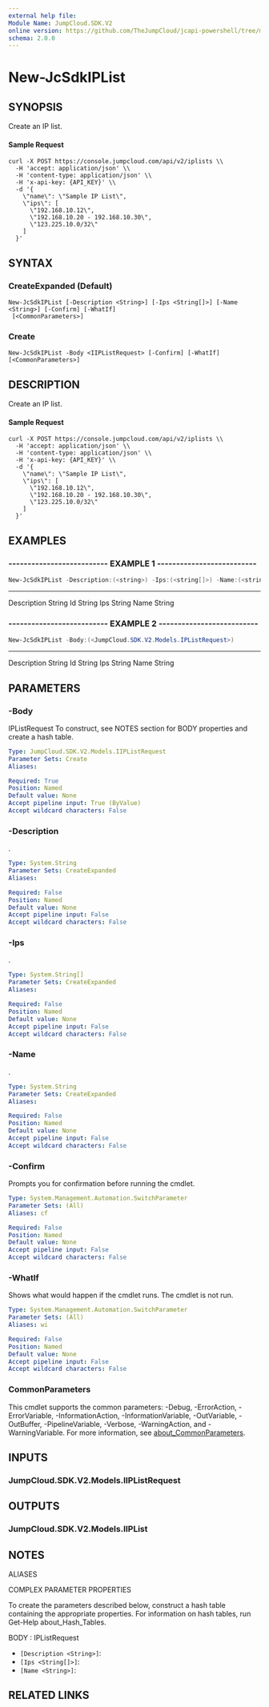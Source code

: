 ```yaml
---
external help file:
Module Name: JumpCloud.SDK.V2
online version: https://github.com/TheJumpCloud/jcapi-powershell/tree/master/SDKs/PowerShell/JumpCloud.SDK.V2/docs/exports/New-JcSdkIPList.md
schema: 2.0.0
---
```


# New-JcSdkIPList

## SYNOPSIS
Create an IP list.

#### Sample Request
```
curl -X POST https://console.jumpcloud.com/api/v2/iplists \\
  -H 'accept: application/json' \\
  -H 'content-type: application/json' \\
  -H 'x-api-key: {API_KEY}' \\
  -d '{
    \"name\": \"Sample IP List\",
    \"ips\": [
      \"192.168.10.12\",
      \"192.168.10.20 - 192.168.10.30\",
      \"123.225.10.0/32\"
    ]
  }'
```

## SYNTAX

### CreateExpanded (Default)
```
New-JcSdkIPList [-Description <String>] [-Ips <String[]>] [-Name <String>] [-Confirm] [-WhatIf]
 [<CommonParameters>]
```

### Create
```
New-JcSdkIPList -Body <IIPListRequest> [-Confirm] [-WhatIf] [<CommonParameters>]
```

## DESCRIPTION
Create an IP list.

#### Sample Request
```
curl -X POST https://console.jumpcloud.com/api/v2/iplists \\
  -H 'accept: application/json' \\
  -H 'content-type: application/json' \\
  -H 'x-api-key: {API_KEY}' \\
  -d '{
    \"name\": \"Sample IP List\",
    \"ips\": [
      \"192.168.10.12\",
      \"192.168.10.20 - 192.168.10.30\",
      \"123.225.10.0/32\"
    ]
  }'
```

## EXAMPLES

### -------------------------- EXAMPLE 1 --------------------------
```powershell
New-JcSdkIPList -Description:(<string>) -Ips:(<string[]>) -Name:(<string>)
```

----        ----------
Description String
Id          String
Ips         String
Name        String

### -------------------------- EXAMPLE 2 --------------------------
```powershell
New-JcSdkIPList -Body:(<JumpCloud.SDK.V2.Models.IPListRequest>)
```

----        ----------
Description String
Id          String
Ips         String
Name        String

## PARAMETERS

### -Body
IPListRequest
To construct, see NOTES section for BODY properties and create a hash table.

```yaml
Type: JumpCloud.SDK.V2.Models.IIPListRequest
Parameter Sets: Create
Aliases:

Required: True
Position: Named
Default value: None
Accept pipeline input: True (ByValue)
Accept wildcard characters: False
```

### -Description
.

```yaml
Type: System.String
Parameter Sets: CreateExpanded
Aliases:

Required: False
Position: Named
Default value: None
Accept pipeline input: False
Accept wildcard characters: False
```

### -Ips
.

```yaml
Type: System.String[]
Parameter Sets: CreateExpanded
Aliases:

Required: False
Position: Named
Default value: None
Accept pipeline input: False
Accept wildcard characters: False
```

### -Name
.

```yaml
Type: System.String
Parameter Sets: CreateExpanded
Aliases:

Required: False
Position: Named
Default value: None
Accept pipeline input: False
Accept wildcard characters: False
```

### -Confirm
Prompts you for confirmation before running the cmdlet.

```yaml
Type: System.Management.Automation.SwitchParameter
Parameter Sets: (All)
Aliases: cf

Required: False
Position: Named
Default value: None
Accept pipeline input: False
Accept wildcard characters: False
```

### -WhatIf
Shows what would happen if the cmdlet runs.
The cmdlet is not run.

```yaml
Type: System.Management.Automation.SwitchParameter
Parameter Sets: (All)
Aliases: wi

Required: False
Position: Named
Default value: None
Accept pipeline input: False
Accept wildcard characters: False
```

### CommonParameters
This cmdlet supports the common parameters: -Debug, -ErrorAction, -ErrorVariable, -InformationAction, -InformationVariable, -OutVariable, -OutBuffer, -PipelineVariable, -Verbose, -WarningAction, and -WarningVariable. For more information, see [about_CommonParameters](http://go.microsoft.com/fwlink/?LinkID=113216).

## INPUTS

### JumpCloud.SDK.V2.Models.IIPListRequest

## OUTPUTS

### JumpCloud.SDK.V2.Models.IIPList

## NOTES

ALIASES

COMPLEX PARAMETER PROPERTIES

To create the parameters described below, construct a hash table containing the appropriate properties. For information on hash tables, run Get-Help about_Hash_Tables.


BODY <IIPListRequest>: IPListRequest
  - `[Description <String>]`: 
  - `[Ips <String[]>]`: 
  - `[Name <String>]`: 

## RELATED LINKS

